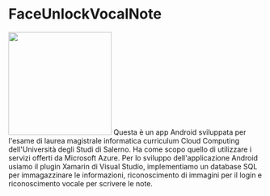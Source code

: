 # FaceUnlockVocalNote
<img height="204" src="https://github.com/mario-santoro/FaceUnlockVocalNote/blob/master/immagini/FaceUnlockVocalNote.png" >
Questa è un app Android sviluppata per l'esame di laurea magistrale informatica curriculum Cloud Computing dell'Università degli Studi di Salerno.
Ha come scopo quello di utilizzare i servizi offerti da Microsoft Azure. 
Per lo sviluppo dell'applicazione Android usiamo il plugin Xamarin di Visual Studio, implementiamo un database SQL per immagazzinare le informazioni, riconoscimento di immagini per il login e riconoscimento vocale per scrivere le note.
